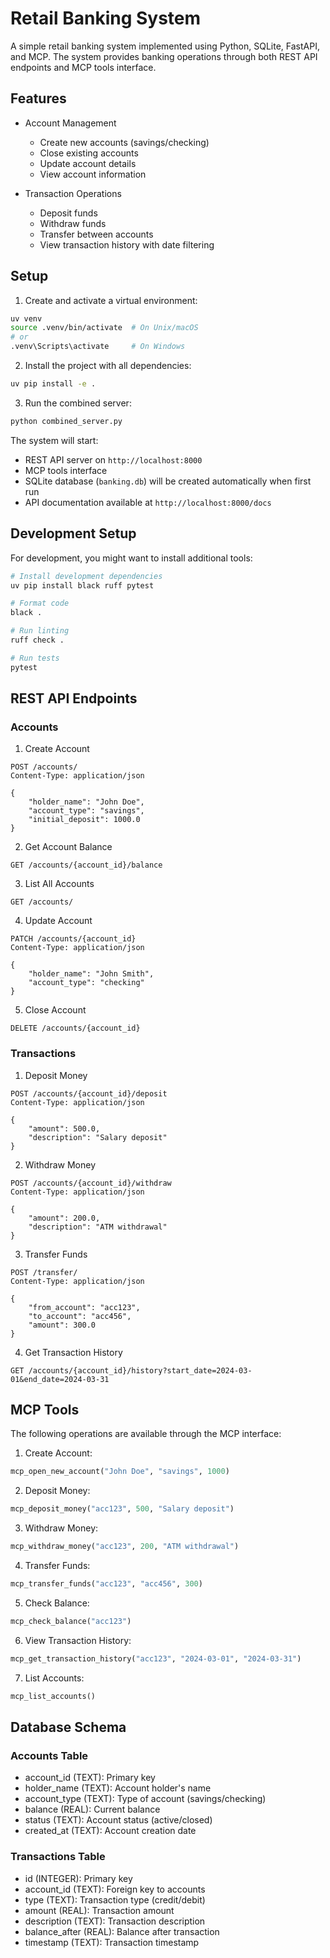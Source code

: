 # Retail Banking System

A simple retail banking system implemented using Python, SQLite, FastAPI, and MCP. The system provides banking operations through both REST API endpoints and MCP tools interface.

## Features

- Account Management
  - Create new accounts (savings/checking)
  - Close existing accounts
  - Update account details
  - View account information

- Transaction Operations
  - Deposit funds
  - Withdraw funds
  - Transfer between accounts
  - View transaction history with date filtering

## Setup

1. Create and activate a virtual environment:
```bash
uv venv
source .venv/bin/activate  # On Unix/macOS
# or
.venv\Scripts\activate     # On Windows
```

2. Install the project with all dependencies:
```bash
uv pip install -e .
```

3. Run the combined server:
```bash
python combined_server.py
```

The system will start:
- REST API server on `http://localhost:8000`
- MCP tools interface
- SQLite database (`banking.db`) will be created automatically when first run
- API documentation available at `http://localhost:8000/docs`

## Development Setup

For development, you might want to install additional tools:

```bash
# Install development dependencies
uv pip install black ruff pytest

# Format code
black .

# Run linting
ruff check .

# Run tests
pytest
```

## REST API Endpoints

### Accounts

1. Create Account
```http
POST /accounts/
Content-Type: application/json

{
    "holder_name": "John Doe",
    "account_type": "savings",
    "initial_deposit": 1000.0
}
```

2. Get Account Balance
```http
GET /accounts/{account_id}/balance
```

3. List All Accounts
```http
GET /accounts/
```

4. Update Account
```http
PATCH /accounts/{account_id}
Content-Type: application/json

{
    "holder_name": "John Smith",
    "account_type": "checking"
}
```

5. Close Account
```http
DELETE /accounts/{account_id}
```

### Transactions

1. Deposit Money
```http
POST /accounts/{account_id}/deposit
Content-Type: application/json

{
    "amount": 500.0,
    "description": "Salary deposit"
}
```

2. Withdraw Money
```http
POST /accounts/{account_id}/withdraw
Content-Type: application/json

{
    "amount": 200.0,
    "description": "ATM withdrawal"
}
```

3. Transfer Funds
```http
POST /transfer/
Content-Type: application/json

{
    "from_account": "acc123",
    "to_account": "acc456",
    "amount": 300.0
}
```

4. Get Transaction History
```http
GET /accounts/{account_id}/history?start_date=2024-03-01&end_date=2024-03-31
```

## MCP Tools

The following operations are available through the MCP interface:

1. Create Account:
```python
mcp_open_new_account("John Doe", "savings", 1000)
```

2. Deposit Money:
```python
mcp_deposit_money("acc123", 500, "Salary deposit")
```

3. Withdraw Money:
```python
mcp_withdraw_money("acc123", 200, "ATM withdrawal")
```

4. Transfer Funds:
```python
mcp_transfer_funds("acc123", "acc456", 300)
```

5. Check Balance:
```python
mcp_check_balance("acc123")
```

6. View Transaction History:
```python
mcp_get_transaction_history("acc123", "2024-03-01", "2024-03-31")
```

7. List Accounts:
```python
mcp_list_accounts()
```

## Database Schema

### Accounts Table
- account_id (TEXT): Primary key
- holder_name (TEXT): Account holder's name
- account_type (TEXT): Type of account (savings/checking)
- balance (REAL): Current balance
- status (TEXT): Account status (active/closed)
- created_at (TEXT): Account creation date

### Transactions Table
- id (INTEGER): Primary key
- account_id (TEXT): Foreign key to accounts
- type (TEXT): Transaction type (credit/debit)
- amount (REAL): Transaction amount
- description (TEXT): Transaction description
- balance_after (REAL): Balance after transaction
- timestamp (TEXT): Transaction timestamp

